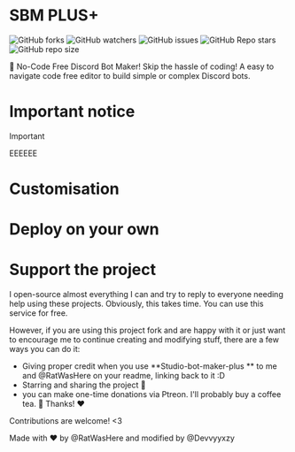 # SBM PLUS+
![GitHub forks](https://img.shields.io/github/forks/devvyyxyz/Studio-bot-maker-plus)
![GitHub watchers](https://img.shields.io/github/watchers/devvyyxyz/:repo)
![GitHub issues](https://img.shields.io/github/issues-raw/:user/:repo)
![GitHub Repo stars](https://img.shields.io/github/stars/:user/:repo)
![GitHub repo size](https://img.shields.io/github/repo-size/:user/:repo)




🐛 No-Code Free Discord Bot Maker!
Skip the hassle of coding! A easy to navigate code free editor to build simple or complex Discord bots.

# Important notice
> [!IMPORTANT]
> EEEEEE


# Customisation

# Deploy on your own


# Support the project
I open-source almost everything I can and try to reply to everyone needing help using these projects. Obviously, this takes time. You can use this service for free.

However, if you are using this project fork and are happy with it or just want to encourage me to continue creating and modifying stuff, there are a few ways you can do it:

- Giving proper credit when you use **Studio-bot-maker-plus
** to me and @RatWasHere on your readme, linking back to it :D
- Starring and sharing the project 🚀
- you can make one-time donations via Ptreon. I'll probably buy a coffee tea. 🍵
Thanks! ❤️




Contributions are welcome! <3

Made with ❤️ by @RatWasHere and modified by @Devvyyxzy
